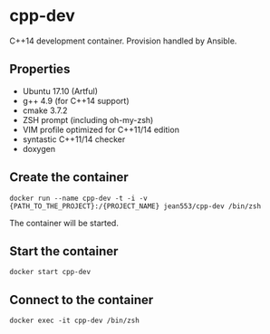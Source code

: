 # cpp-dev

C++14 development container. Provision handled by Ansible.

## Properties

* Ubuntu 17.10 (Artful)
* g++ 4.9 (for C++14 support)
* cmake 3.7.2
* ZSH prompt (including oh-my-zsh)
* VIM profile optimized for C++11/14 edition
* syntastic C++11/14 checker
* doxygen

## Create the container

```
docker run --name cpp-dev -t -i -v {PATH_TO_THE_PROJECT}:/{PROJECT_NAME} jean553/cpp-dev /bin/zsh
```

The container will be started.

## Start the container

```
docker start cpp-dev
```

## Connect to the container

```
docker exec -it cpp-dev /bin/zsh
```
